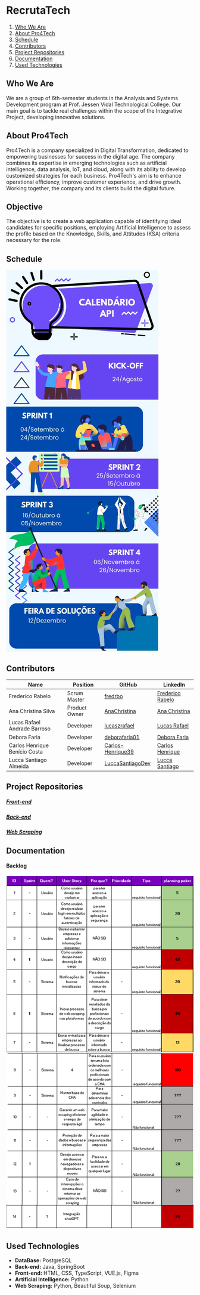 # RecrutaTech

1. [Who We Are](#who-we-are)
2. [About Pro4Tech](#about-pro4tech)
3. [Schedule](#schedule)
4. [Contributors](#contributors)
5. [Project Repositories](#project-repositories)
6. [Documentation](#documentation)
7. [Used Technologies](#used-technologies)

##  Who We Are

We are a group of 6th-semester students in the Analysis and Systems Development program at Prof. Jessen Vidal Technological College. Our main goal is to tackle real challenges within the scope of the Integrative Project, developing innovative solutions.

## About Pro4Tech

Pro4Tech is a company specialized in Digital Transformation, dedicated to empowering businesses for success in the digital age. The company combines its expertise in emerging technologies such as artificial intelligence, data analysis, IoT, and cloud, along with its ability to develop customized strategies for each business. Pro4Tech's aim is to enhance operational efficiency, improve customer experience, and drive growth. Working together, the company and its clients build the digital future.

## Objective
The objective is to create a web application capable of identifying ideal candidates for specific positions, employing Artificial Intelligence to assess the profile based on the Knowledge, Skills, and Attitudes (KSA) criteria necessary for the role.

## Schedule
<img src="images/infografico.jpg">

## Contributors    
| Name           | Position       | GitHub                                    | LinkedIn
|----------------|--------------|-------------------------------------------|-------------------| 
| Frederico Rabelo | Scrum Master | [fredrbo](https://github.com/fredrbo)    | [Frederico Rabelo](https://www.linkedin.com/in/frederico-rabelo-2abab018a/)
| Ana Christina Silva | Product Owner | [AnaChristina](https://github.com/AnaChristina)    | [Ana Christina](https://www.linkedin.com/in/ana-christina-silva/)
| Lucas Rafael Andrade Barroso | Developer | [lucaszrafael](https://github.com/lucaszrafael)    | [Lucas Rafael](https://www.linkedin.com/in/lucas-rafael-andrade-barroso/)
| Debora Faria | Developer | [deborafaria01](https://github.com/deborafaria01)    | [Debora Faria](https://www.linkedin.com/in/debora-faria2109/)
| Carlos Henrique Benício Costa | Developer | [Carlos-Henrique39](https://github.com/Carlos-Henrique39)    | [Carlos Henrique]()
| Lucca Santiago Almeida| Developer | [LuccaSantiagoDev](https://github.com/LuccaSantiagoDev)    | [Lucca Santiago](https://www.linkedin.com/in/lucca-santiago-5244bb1a1/)

## Project Repositories

##### [Front-end](https://github.com/CodeSquirrel-API/RecrutaTech-FrontEnd)

##### [Back-end](https://github.com/CodeSquirrel-API/RecrutaTech-BackEnd)

##### [Web Scraping](https://github.com/CodeSquirrel-API/Scraping)

## Documentation

#### Backlog
<img src="images/backlog.png">

<!-- ##### [Documentation](https://github.com/INSERIR_LINK) -->

## Used Technologies

- **DataBase:** PostgreSQL
- **Back-end:** Java, SpringBoot
- **Front-end:** HTML, CSS, TypeScript, VUE.js, Figma
- **Artificial Intelligence:** Python
- **Web Scraping:** Python, Beautiful Soup, Selenium

